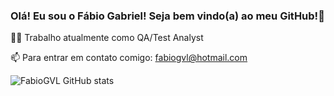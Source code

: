 
### Olá! Eu sou o Fábio Gabriel! Seja bem vindo(a) ao meu GitHub!👋

👩‍💻 Trabalho atualmente como QA/Test Analyst

📫 Para entrar em contato comigo:
fabiogvl@hotmail.com

![FabioGVL GitHub stats](https://github-readme-stats.vercel.app/api?username=fabiogvl&show_icons=true&theme=dark)




